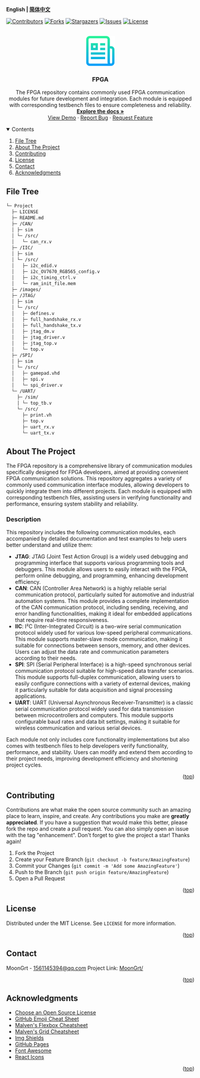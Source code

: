 **English | [简体中文](README_cn.md)**
<div id="top"></div>

[![Contributors][contributors-shield]][contributors-url]
[![Forks][forks-shield]][forks-url]
[![Stargazers][stars-shield]][stars-url]
[![Issues][issues-shield]][issues-url]
[![License][license-shield]][license-url]


<!-- PROJECT LOGO -->
<br />
<div align="center">
    <a href="https://github.com/MoonGrt/FPGA">
    <img src="../Document/images/logo.png" alt="Logo" width="80" height="80">
    </a>
<h3 align="center">FPGA</h3>
    <p align="center">
    The FPGA repository contains commonly used FPGA communication modules for future development and integration. Each module is equipped with corresponding testbench files to ensure completeness and reliability.
    <br />
    <a href="https://github.com/MoonGrt/FPGA"><strong>Explore the docs »</strong></a>
    <br />
    <a href="https://github.com/MoonGrt/FPGA">View Demo</a>
    ·
    <a href="https://github.com/MoonGrt/FPGA/issues">Report Bug</a>
    ·
    <a href="https://github.com/MoonGrt/FPGA/issues">Request Feature</a>
    </p>
</div>




<!-- CONTENTS -->
<details open>
  <summary>Contents</summary>
  <ol>
    <li><a href="#file-tree">File Tree</a></li>
    <li>
      <a href="#about-the-project">About The Project</a>
      <ul>
      </ul>
    </li>
    <li><a href="#contributing">Contributing</a></li>
    <li><a href="#license">License</a></li>
    <li><a href="#contact">Contact</a></li>
    <li><a href="#acknowledgments">Acknowledgments</a></li>
  </ol>
</details>





<!-- FILE TREE -->
## File Tree

```
└─ Project
  ├─ LICENSE
  ├─ README.md
  ├─ /CAN/
  │ ├─ sim
  │ └─ /src/
  │   └─ can_rx.v
  ├─ /IIC/
  │ ├─ sim
  │ └─ /src/
  │   ├─ i2c_edid.v
  │   ├─ i2c_OV7670_RGB565_config.v
  │   ├─ i2c_timing_ctrl.v
  │   └─ ram_init_file.mem
  ├─ /images/
  ├─ /JTAG/
  │ ├─ sim
  │ └─ /src/
  │   ├─ defines.v
  │   ├─ full_handshake_rx.v
  │   ├─ full_handshake_tx.v
  │   ├─ jtag_dm.v
  │   ├─ jtag_driver.v
  │   ├─ jtag_top.v
  │   └─ top.v
  ├─ /SPI/
  │ ├─ sim
  │ └─ /src/
  │   ├─ gamepad.vhd
  │   ├─ spi.v
  │   └─ spi_driver.v
  └─ /UART/
    ├─ /sim/
    │ └─ top_tb.v
    └─ /src/
      ├─ print.vh
      ├─ top.v
      ├─ uart_rx.v
      └─ uart_tx.v
```



<!-- ABOUT THE PROJECT -->
## About The Project

<p>
  The FPGA repository is a comprehensive library of communication modules specifically designed for FPGA developers, aimed at providing convenient FPGA communication solutions. This repository aggregates a variety of commonly used communication interface modules, allowing developers to quickly integrate them into different projects. Each module is equipped with corresponding testbench files, assisting users in verifying functionality and performance, ensuring system stability and reliability.
</p>

<h3>Description</h3>
<p>This repository includes the following communication modules, each accompanied by detailed documentation and test examples to help users better understand and utilize them:</p>
<ul>
  <li><strong>JTAG</strong>: 
    JTAG (Joint Test Action Group) is a widely used debugging and programming interface that supports various programming tools and debuggers. This module allows users to easily interact with the FPGA, perform online debugging, and programming, enhancing development efficiency.
  </li>
  <li><strong>CAN</strong>: 
    CAN (Controller Area Network) is a highly reliable serial communication protocol, particularly suited for automotive and industrial automation systems. This module provides a complete implementation of the CAN communication protocol, including sending, receiving, and error handling functionalities, making it ideal for embedded applications that require real-time responsiveness.
  </li>
  <li><strong>IIC</strong>: 
    I²C (Inter-Integrated Circuit) is a two-wire serial communication protocol widely used for various low-speed peripheral communications. This module supports master-slave mode communication, making it suitable for connections between sensors, memory, and other devices. Users can adjust the data rate and communication parameters according to their needs.
  </li>
  <li><strong>SPI</strong>: 
    SPI (Serial Peripheral Interface) is a high-speed synchronous serial communication protocol suitable for high-speed data transfer scenarios. This module supports full-duplex communication, allowing users to easily configure connections with a variety of external devices, making it particularly suitable for data acquisition and signal processing applications.
  </li>
  <li><strong>UART</strong>: 
    UART (Universal Asynchronous Receiver-Transmitter) is a classic serial communication protocol widely used for data transmission between microcontrollers and computers. This module supports configurable baud rates and data bit settings, making it suitable for wireless communication and various serial devices.
  </li>
</ul>
<p>
  Each module not only includes core functionality implementations but also comes with testbench files to help developers verify functionality, performance, and stability. Users can modify and extend them according to their project needs, improving development efficiency and shortening project cycles.
</p>

<p align="right">(<a href="#top">top</a>)</p>



<!-- CONTRIBUTING -->
## Contributing

Contributions are what make the open source community such an amazing place to learn, inspire, and create. Any contributions you make are **greatly appreciated**.
If you have a suggestion that would make this better, please fork the repo and create a pull request. You can also simply open an issue with the tag "enhancement".
Don't forget to give the project a star! Thanks again!
1. Fork the Project
2. Create your Feature Branch (`git checkout -b feature/AmazingFeature`)
3. Commit your Changes (`git commit -m 'Add some AmazingFeature'`)
4. Push to the Branch (`git push origin feature/AmazingFeature`)
5. Open a Pull Request
<p align="right">(<a href="#top">top</a>)</p>



<!-- LICENSE -->
## License

Distributed under the MIT License. See `LICENSE` for more information.
<p align="right">(<a href="#top">top</a>)</p>



<!-- CONTACT -->
## Contact

MoonGrt - 1561145394@qq.com
Project Link: [MoonGrt/](https://github.com/MoonGrt/)
<p align="right">(<a href="#top">top</a>)</p>



<!-- ACKNOWLEDGMENTS -->
## Acknowledgments

* [Choose an Open Source License](https://choosealicense.com)
* [GitHub Emoji Cheat Sheet](https://www.webpagefx.com/tools/emoji-cheat-sheet)
* [Malven's Flexbox Cheatsheet](https://flexbox.malven.co/)
* [Malven's Grid Cheatsheet](https://grid.malven.co/)
* [Img Shields](https://shields.io)
* [GitHub Pages](https://pages.github.com)
* [Font Awesome](https://fontawesome.com)
* [React Icons](https://react-icons.github.io/react-icons/search)
<p align="right">(<a href="#top">top</a>)</p>




<!-- MARKDOWN LINKS & IMAGES -->
<!-- https://www.markdownguide.org/basic-syntax/#reference-style-links -->
[contributors-shield]: https://img.shields.io/github/contributors/MoonGrt/FPGA.svg?style=for-the-badge
[contributors-url]: https://github.com/MoonGrt/FPGA/graphs/contributors
[forks-shield]: https://img.shields.io/github/forks/MoonGrt/FPGA.svg?style=for-the-badge
[forks-url]: https://github.com/MoonGrt/FPGA/network/members
[stars-shield]: https://img.shields.io/github/stars/MoonGrt/FPGA.svg?style=for-the-badge
[stars-url]: https://github.com/MoonGrt/FPGA/stargazers
[issues-shield]: https://img.shields.io/github/issues/MoonGrt/FPGA.svg?style=for-the-badge
[issues-url]: https://github.com/MoonGrt/FPGA/issues
[license-shield]: https://img.shields.io/github/license/MoonGrt/FPGA.svg?style=for-the-badge
[license-url]: https://github.com/MoonGrt/FPGA/blob/master/LICENSE

